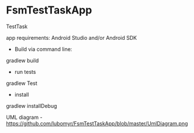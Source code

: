 # FsmTestTaskApp

TestTask

app requirements: Android Studio and/or Android SDK


- Build via command line:

gradlew build


- run tests

gradlew Test


- install

gradlew installDebug


UML diagram - https://github.com/lubomyr/FsmTestTaskApp/blob/master/UmlDiagram.png